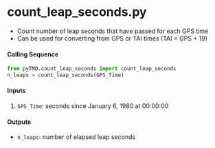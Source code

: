 count_leap_seconds.py
=====================

 - Count number of leap seconds that have passed for each GPS time
 - Can be used for converting from GPS or TAI times (TAI = GPS + 19)

#### Calling Sequence
```python
from pyTMD.count_leap_seconds import count_leap_seconds
n_leaps = count_leap_seconds(GPS_Time)
```

#### Inputs
 1. `GPS_Time`: seconds since January 6, 1980 at 00:00:00

#### Outputs
 - `n_leaps`: number of elapsed leap seconds
